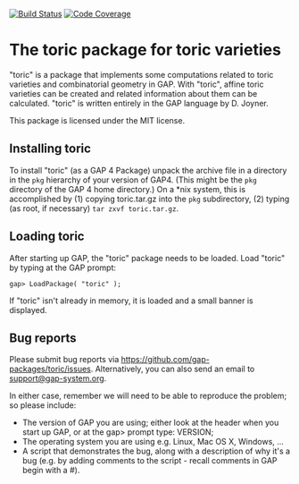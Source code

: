 [![Build Status](https://github.com/gap-packages/toric/workflows/CI/badge.svg?branch=master)](https://github.com/gap-packages/toric/actions?query=workflow%3ACI+branch%3Amaster)
[![Code Coverage](https://codecov.io/github/gap-packages/toric/coverage.svg)](https://codecov.io/gh/gap-packages/toric)

The toric package for toric varieties
=====================================

"toric" is a package that implements some computations related to
toric varieties and combinatorial geometry in GAP.
With "toric", affine toric varieties can be created and
related information about them can be calculated.
"toric" is written entirely in the GAP language by D. Joyner.

This package is licensed under the MIT license.


Installing toric
----------------

To install "toric" (as a GAP 4 Package) unpack the archive file in a
directory in the `pkg` hierarchy of your version of GAP4. (This might be
the `pkg` directory of the GAP 4 home directory.) On a *nix system, this
is accomplished by (1) copying toric.tar.gz into the `pkg` subdirectory,
(2) typing (as root, if necessary) `tar zxvf toric.tar.gz`.


Loading toric
-------------

After starting up GAP, the "toric" package needs to be loaded.
Load "toric" by typing at the GAP prompt:

    gap> LoadPackage( "toric" );

If "toric" isn't already in memory, it is loaded and a small banner
is displayed.


Bug reports
-----------

Please submit bug reports via <https://github.com/gap-packages/toric/issues>.
Alternatively, you can also send an email to support@gap-system.org.

In either case, remember we will need to be able to reproduce the
problem; so please include:

* The version of GAP you are using; either look at the header when
  you start up GAP, or at the gap> prompt type: VERSION;
* The operating system you are using e.g. Linux, Mac OS X, Windows, ...
* A script that demonstrates the bug, along with a description of why
  it's a bug (e.g. by adding comments to the script - recall comments
  in GAP begin with a #).
